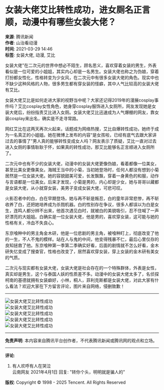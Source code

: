 # 女装大佬艾比转性成功，进女厕名正言顺，动漫中有哪些女装大佬？

**来源**: 腾讯新闻  
**作者**: 山治看动漫  
**时间**: 2021-03-29 14:46  
**标签**: 女装大佬, 动漫, 艾比  

女装大佬”在二次元的世界中想必不陌生，顾名思义，喜欢穿着女装的男生，外表看似是一位可爱的小姐姐，其实内心却是一名男生。女装大佬也称之为伪娘，穿着打扮都女性化，性格转变为少女风，在二次元中有很多女装大佬的角色。现实中也不缺少这种风格的人物，很多男生都有穿女装的怪癖，其中人气比较高的女装大佬有艾比。

女装大佬艾比是如何走进大家的视野当中呢？大家还记得2019年的漫展cosplay事件吗？艾比cosplay女性角色，她身穿cosplay服饰进入女厕所，网友发现她是女装大佬后，纷纷指责艾比进入女厕。女装大佬艾比迅速成为人气爆棚的网友，靠女装cosplay来出名，确实是不走寻常路。

网红艾比在这两天再次火起来，话题成为网络热搜，艾比自爆转性成功，她终于成为一名真正的小姐姐。她在微博上发布的内容“是女孩啦，已经有底气去跟大家讲过去的事情了”男人真的能够转性变成女人吗？网友表示了质疑，艾比一直对过去进入女厕的事情耿耿于怀，如果真的转性成功，那艾比能够名正言顺进入女厕所了。

二次元中也有不少的女装大佬，动漫中的女装大佬更像伪娘，看着都像一位美女，甚至比美女更像美女。海贼王当中的小菊，当初她登场时，任何人都没有想到小菊居然是一位女装大佬。她的容貌甜美可爱，长发飘飘，穿着一身黄色的和服，动作与言语都是一位美女。后来才发现，小菊是男的，内心却是少女，她与哥哥以藏都是女装大佬，从小就穿女装，美男子变成女装大佬，可悲可叹。

火影忍者中的白，白在早期登场，她与再不斩是叛忍，白的童年非常悲惨，再不斩收养了白，还把她培养成为杀戮机器。白的性别存在争议，很多人都误以为白是女生，连鸣人都分辨不出来，他首次遇见白时，就被白的美貌吸引，忍不住喊了一声好漂亮的大姐姐。白确实是一位女装大佬，他是男的，喜欢穿女装，这可能与她的性格有关，冷血不失良心。

东京喰种中的男主角金木研，他是一位悲剧的男主角，被喰种盯上，彻底改变了他的一生，不人不鬼的模样。站在人与鬼的中间，他变得残暴不仁，最后心里仅存的良知拯救了他。东京喰种第一季第二季确实好看，后面的剧情就不怎么好看，金木研失忆变成了搜查官，性格也改变了，居然喜欢穿女装，穿上女装的金木研有美女的气质。

二次元与现实都有女装大佬，女装大佬是社会存在的一个特殊群体，外表是女性，真实却是男生，这个与泰国人妖的性质差不多。动漫中的女装大佬太多了，名侦探柯南的基德就拥有女装癖好，小林，桐人，菲利克斯都是女装大佬，对此大家有什么看法？欢迎大家在下方留言评论，图片来自网络，侵删致歉！

---

![女装大佬艾比转性成功](http://inews.gtimg.com/newsapp_bt/0/13349500420/641)  
![女装大佬艾比转性成功](http://inews.gtimg.com/newsapp_bt/0/13349501997/641)  
![女装大佬艾比转性成功](http://inews.gtimg.com/newsapp_bt/0/13349503251/641)  
![女装大佬艾比转性成功](http://inews.gtimg.com/newsapp_bt/0/13349504018/641)  
![女装大佬艾比转性成功](http://inews.gtimg.com/newsapp_bt/0/13349504910/641)  

---

**免责声明**: 本内容来自腾讯平台创作者，不代表腾讯新闻或腾讯网的观点和立场。  

---

**评论**:  
1. 有人欢呼有人在哭泣  
   云南网友 2021年4月1日 回复: "转你个头，明明就是骗人的"  

**版权**: Copyright © 1998 - 2025 Tencent. All Rights Reserved
<!-- tcd_original_link https://news.qq.com/rain/a/20210329A06KJN00 -->
